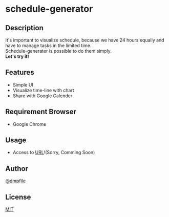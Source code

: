# schedule-generator

## Description
It's important to visualize schedule, because we have 24 hours equally and have to manage tasks in the limited time.  
Schedule-generater is possible to do them simply.  
<strong>Let's try it!</strong>

## Features
- Simple UI
- Visualize time-line with chart
- Share with Google Calender

## Requirement Browser
- Google Chrome

## Usage
- Access to [URL](https://google.com)!(Sorry, Comming Soon)

## Author

[@dmpfile](https://twitter.com/dmpfile)

## License

[MIT](http://b4b4r07.mit-license.org)

